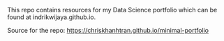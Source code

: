 This repo contains resources for my Data Science portfolio which can be found at indrikwijaya.github.io. 

Source for the repo: https://chriskhanhtran.github.io/minimal-portfolio
